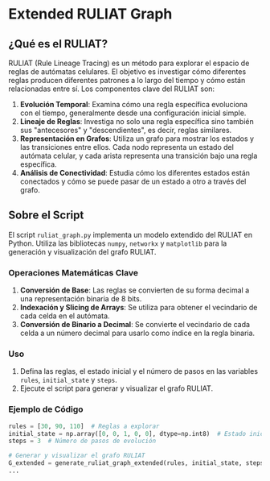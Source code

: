 # Extended RULIAT Graph

## ¿Qué es el RULIAT?

RULIAT (Rule Lineage Tracing) es un método para explorar el espacio de reglas de autómatas celulares. El objetivo es investigar cómo diferentes reglas producen diferentes patrones a lo largo del tiempo y cómo están relacionadas entre sí. Los componentes clave del RULIAT son:

1. **Evolución Temporal**: Examina cómo una regla específica evoluciona con el tiempo, generalmente desde una configuración inicial simple.
2. **Lineaje de Reglas**: Investiga no solo una regla específica sino también sus "antecesores" y "descendientes", es decir, reglas similares.
3. **Representación en Grafos**: Utiliza un grafo para mostrar los estados y las transiciones entre ellos. Cada nodo representa un estado del autómata celular, y cada arista representa una transición bajo una regla específica.
4. **Análisis de Conectividad**: Estudia cómo los diferentes estados están conectados y cómo se puede pasar de un estado a otro a través del grafo.

## Sobre el Script

El script `ruliat_graph.py` implementa un modelo extendido del RULIAT en Python. Utiliza las bibliotecas `numpy`, `networkx` y `matplotlib` para la generación y visualización del grafo RULIAT.

### Operaciones Matemáticas Clave

1. **Conversión de Base**: Las reglas se convierten de su forma decimal a una representación binaria de 8 bits.
2. **Indexación y Slicing de Arrays**: Se utiliza para obtener el vecindario de cada celda en el autómata.
3. **Conversión de Binario a Decimal**: Se convierte el vecindario de cada celda a un número decimal para usarlo como índice en la regla binaria.

### Uso

1. Defina las reglas, el estado inicial y el número de pasos en las variables `rules`, `initial_state` y `steps`.
2. Ejecute el script para generar y visualizar el grafo RULIAT.

### Ejemplo de Código

```python
rules = [30, 90, 110]  # Reglas a explorar
initial_state = np.array([0, 0, 1, 0, 0], dtype=np.int8)  # Estado inicial
steps = 3  # Número de pasos de evolución

# Generar y visualizar el grafo RULIAT
G_extended = generate_ruliat_graph_extended(rules, initial_state, steps)
...
